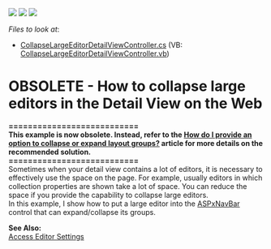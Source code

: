 <!-- default badges list -->
![](https://img.shields.io/endpoint?url=https://codecentral.devexpress.com/api/v1/VersionRange/134075103/10.2.3%2B)
[![](https://img.shields.io/badge/Open_in_DevExpress_Support_Center-FF7200?style=flat-square&logo=DevExpress&logoColor=white)](https://supportcenter.devexpress.com/ticket/details/E1499)
[![](https://img.shields.io/badge/📖_How_to_use_DevExpress_Examples-e9f6fc?style=flat-square)](https://docs.devexpress.com/GeneralInformation/403183)
<!-- default badges end -->
<!-- default file list -->
*Files to look at*:

* [CollapseLargeEditorDetailViewController.cs](./CS/WebSolution.Module.Web/CollapseLargeEditorDetailViewController.cs) (VB: [CollapseLargeEditorDetailViewController.vb](./VB/WebSolution.Module.Web/CollapseLargeEditorDetailViewController.vb))
<!-- default file list end -->
# OBSOLETE - How to collapse large editors in the Detail View on the Web


<p><strong>===========================</strong><br /><strong>This example is now obsolete. Instead, refer to the <a href="https://www.devexpress.com/Support/Center/p/S135134">How do I provide an option to collapse or expand layout groups?</a> article for more details on the recommended solution.</strong><br /><strong>===========================</strong><br />Sometimes when your detail view contains a lot of editors, it is necessary to effectively use the space on the page. For example, usually editors in which collection properties are shown take a lot of space. You can reduce the space if you provide the capability to collapse large editors.<br /> In this example, I show how to put a large editor into the <a href="http://documentation.devexpress.com/#AspNet/clsDevExpressWebASPxNavBarASPxNavBartopic">ASPxNavBar</a> control that can expand/collapse its groups.</p>
<p><strong>See Also:</strong><br /> <a href="http://documentation.devexpress.com/#Xaf/CustomDocument2729">Access Editor Settings</a></p>

<br/>


